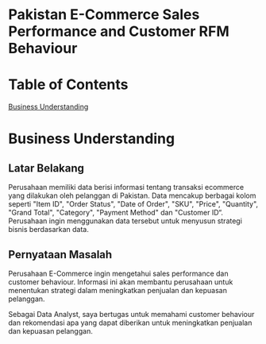 # Pakistan E-Commerce Sales Performance and Customer RFM Behaviour

# Table of Contents

[Business Understanding](#Business-Understanding)

# Business Understanding
## Latar Belakang
Perusahaan memiliki data berisi informasi tentang transaksi ecommerce yang dilakukan oleh pelanggan di Pakistan. Data mencakup berbagai kolom seperti "Item ID", "Order Status", "Date of Order", "SKU", "Price", "Quantity", "Grand Total", "Category", "Payment Method" dan "Customer ID“. Perusahaan ingin menggunakan data tersebut untuk menyusun strategi bisnis berdasarkan data.

## Pernyataan Masalah
Perusahaan E-Commerce ingin mengetahui sales performance dan customer behaviour. Informasi ini akan membantu perusahaan untuk menentukan strategi dalam meningkatkan penjualan dan kepuasan pelanggan. 

Sebagai Data Analyst, saya bertugas untuk memahami customer behaviour dan rekomendasi apa yang dapat diberikan untuk meningkatkan penjualan dan kepuasan pelanggan.


